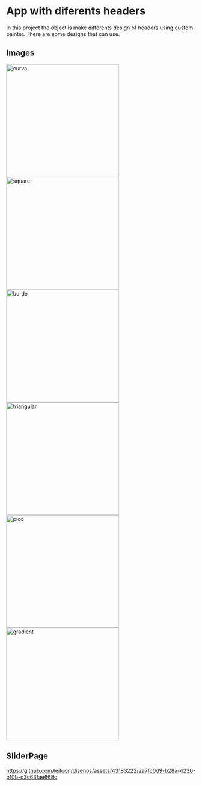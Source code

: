 # App with diferents headers

In this project the object is make differents design of headers using custom painter. 
There are some designs that can use.

## Images

<!-- Curva -->
<img src="https://github.com/leitoon/disenos/assets/43183222/0e1dd062-0bcb-4116-88cc-e0c9377c1e26" alt="curva" width="300">

<!-- Square -->
<img src="https://github.com/leitoon/disenos/assets/43183222/0f2a1e05-0852-4650-bef6-ffef6bd44728" alt="square" width="300">

<!-- Borde -->
<img src="https://github.com/leitoon/disenos/assets/43183222/df712147-1796-4e05-9b14-99e04996d3c6" alt="borde" width="300">

<!-- Triangular -->
<img src="https://github.com/leitoon/disenos/assets/43183222/5b7c6798-65dc-489e-b99e-c17742495d78" alt="triangular" width="300">

<!-- Pico -->
<img src="https://github.com/leitoon/disenos/assets/43183222/650e14f0-828b-43c2-adfe-b7a8a8689d02" alt="pico" width="300">

<!-- Gradient -->

<img src="https://github.com/leitoon/disenos/assets/43183222/95550d5e-82d9-48bc-8ee4-cf8aee1831a7" alt="gradient" width="300">


## SliderPage

https://github.com/leitoon/disenos/assets/43183222/2a7fc0d9-b28a-4230-b10b-d3c63fae668c

